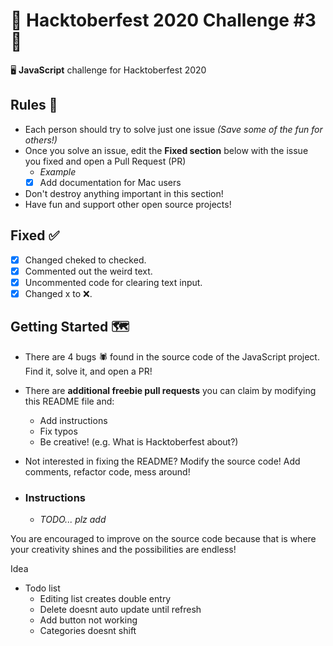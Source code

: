 # 🎉 Hacktoberfest 2020 Challenge #3 🎉
🖥️ **JavaScript** challenge for Hacktoberfest 2020

## Rules 📜
- Each person should try to solve just one issue *(Save some of the fun for others!)*
- Once you solve an issue, edit the **Fixed section** below with the issue you fixed and open a Pull Request (PR)
    - *Example*
    - [x] Add documentation for Mac users
- Don't destroy anything important in this section!
- Have fun and support other open source projects!

## Fixed ✅
- [x] Changed cheked to checked.
- [x] Commented out the weird text.
- [x] Uncommented code for clearing text input.
- [x] Changed x to ❌.

## Getting Started 🗺️
- There are 4 bugs 🕷️ found in the source code of the JavaScript project. Find it, solve it, and open a PR!
- There are **additional freebie pull requests** you can claim by modifying this README file and:
    - Add instructions
    - Fix typos
    - Be creative! (e.g. What is Hacktoberfest about?)
- Not interested in fixing the README? Modify the source code! Add comments, refactor code, mess around!

- ### Instructions
    - *TODO... plz add*

You are encouraged to improve on the source code because that is where your creativity shines and the possibilities are endless!

Idea
- Todo list
    - Editing list creates double entry
    - Delete doesnt auto update until refresh
    - Add button not working
    - Categories doesnt shift
